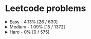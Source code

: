 # Leetcode problems
<details>
	<summary>Easy - 4.13% [26 / 630]</summary>

1. [1. Two Sum](https://leetcode.com/problems/two-sum) ([Go](two-sum/main.go))
2. [9. Palindrome Number](https://leetcode.com/problems/palindrome-number) ([Go](palindrome-number/main.go))
3. [13. Roman to Integer](https://leetcode.com/problems/roman-to-integer) ([Go](roman-to-integer/main.go))
4. [14. Longest Common Prefix](https://leetcode.com/problems/longest-common-prefix) ([Go](longest-common-prefix/main.go))
5. [21. Merge Two Sorted Lists](https://leetcode.com/problems/merge-two-sorted-lists) ([Go](merge-two-sorted-lists/main.go))
6. [27. Remove Element](https://leetcode.com/problems/remove-element) ([Go](remove-element/main.go))
7. [35. Search Insert Position](https://leetcode.com/problems/search-insert-position) ([Go](search-insert-position/main.go))
8. [88. Merge Sorted Array](https://leetcode.com/problems/merge-sorted-array) ([Go](merge-sorted-array/main.go))
9. [121. Best Time to Buy and Sell Stock](https://leetcode.com/problems/best-time-to-buy-and-sell-stock) ([Go](best-time-to-buy-and-sell-stock/main.go))
10. [125. Valid Palindrome](https://leetcode.com/problems/valid-palindrome) ([Go](valid-palindrome/main.go))
11. [141. Linked List Cycle](https://leetcode.com/problems/linked-list-cycle) ([Go](linked-list-cycle/main.go))
12. [205. Isomorphic Strings](https://leetcode.com/problems/isomorphic-strings) ([Go](isomorphic-strings/main.go))
13. [219. Contains Duplicate II](https://leetcode.com/problems/contains-duplicate-ii) ([Go](contains-duplicate-ii/main.go))
14. [278. First Bad Version](https://leetcode.com/problems/first-bad-version) ([Go](first-bad-version/main.go))
15. [283. Move Zeroes](https://leetcode.com/problems/move-zeroes) ([Go](move-zeroes/main.go))
16. [344. Reverse String](https://leetcode.com/problems/reverse-string) ([Go](reverse-string/main.go))
17. [557. Reverse Words in a String III](https://leetcode.com/problems/reverse-words-in-a-string-iii) ([Go](reverse-words-in-a-string-iii/main.go))
18. [643. Maximum Average Subarray I](https://leetcode.com/problems/maximum-average-subarray-i) ([Go](maximum-average-subarray-i/main.go))
19. [724. Find Pivot Index](https://leetcode.com/problems/find-pivot-index) ([Go](find-pivot-index/main.go))
20. [733. Flood Fill](https://leetcode.com/problems/flood-fill) ([Go](flood-fill/main.go))
21. [792. Binary Search](https://leetcode.com/problems/binary-search) ([Go](binary-search/main.go))
22. [908. Middle of the Linked List](https://leetcode.com/problems/middle-of-the-linked-list) ([Go](middle-of-the-linked-list/main.go))
23. [1019. Squares of a Sorted Array](https://leetcode.com/problems/squares-of-a-sorted-array) ([Go](squares-of-a-sorted-array/main.go))
24. [2102. Find the Middle Index in Array](https://leetcode.com/problems/find-the-middle-index-in-array) ([Go](find-the-middle-index-in-array/main.go))
25. [2707. Merge Two 2D Arrays by Summing Values](https://leetcode.com/problems/merge-two-2d-arrays-by-summing-values) ([Go](merge-two-2d-arrays-by-summing-values/main.go))
26. [2714. Left and Right Sum Differences](https://leetcode.com/problems/left-and-right-sum-differences) ([Go](max-k-elements/main.go), )[Go](test/main.go), )[Go](wash-time/main.go))
</details>
<details>
	<summary>Medium - 1.09% [15 / 1372]</summary>

1. [3. Longest Substring Without Repeating Characters](https://leetcode.com/problems/longest-substring-without-repeating-characters) ([Go](longest-substring-without-repeating-characters/main.go))
2. [19. Remove Nth Node From End of List](https://leetcode.com/problems/remove-nth-node-from-end-of-list) ([Go](remove-nth-node-from-end-of-list/main.go))
3. [33. Search in Rotated Sorted Array](https://leetcode.com/problems/search-in-rotated-sorted-array) ([Go](search-in-rotated-sorted-array/main.go))
4. [56. Merge Intervals](https://leetcode.com/problems/merge-intervals) ([Go](merge-intervals/main.go))
5. [61. Rotate List](https://leetcode.com/problems/rotate-list) ([Go](rotate-list/main.go))
6. [86. Partition List](https://leetcode.com/problems/partition-list) ([Go](partition-list/main.go))
7. [93. Restore IP Addresses](https://leetcode.com/problems/restore-ip-addresses) ([Go](restore-ip-addresses/main.go))
8. [142. Linked List Cycle II](https://leetcode.com/problems/linked-list-cycle-ii) ([Go](linked-list-cycle-ii/main.go))
9. [146. LRU Cache](https://leetcode.com/problems/lru-cache) ([Go](lru-cache/main.go))
10. [167. Two Sum II - Input Array Is Sorted](https://leetcode.com/problems/two-sum-ii-input-array-is-sorted) ([Go](two-sum-ii-input-array-is-sorted/main.go))
11. [176. Second Highest Salary](https://leetcode.com/problems/second-highest-salary) (
12. [189. Rotate Array](https://leetcode.com/problems/rotate-array) ([Go](rotate-array/main.go))
13. [221. Maximal Square](https://leetcode.com/problems/maximal-square) ([Go](maximal-square/main.go))
14. [347. Top K Frequent Elements](https://leetcode.com/problems/top-k-frequent-elements) ([Go](top-k-frequent-elements/main.go))
15. [962. Flip String to Monotone Increasing](https://leetcode.com/problems/flip-string-to-monotone-increasing) ([Go](flip-string-to-monotone-increasing/main.go))
</details>
<details>
	<summary>Hard - 0% [0 / 575]</summary>

</details>